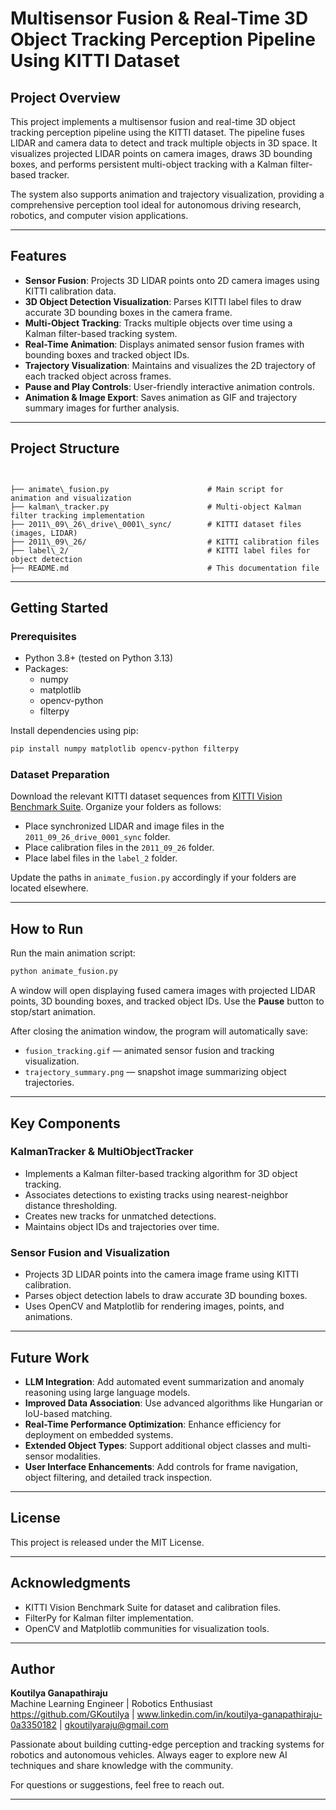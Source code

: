 # Multisensor Fusion & Real-Time 3D Object Tracking Perception Pipeline Using KITTI Dataset

## Project Overview

This project implements a multisensor fusion and real-time 3D object tracking perception pipeline using the KITTI dataset. The pipeline fuses LIDAR and camera data to detect and track multiple objects in 3D space. It visualizes projected LIDAR points on camera images, draws 3D bounding boxes, and performs persistent multi-object tracking with a Kalman filter-based tracker.

The system also supports animation and trajectory visualization, providing a comprehensive perception tool ideal for autonomous driving research, robotics, and computer vision applications.

---

## Features

- **Sensor Fusion**: Projects 3D LIDAR points onto 2D camera images using KITTI calibration data.
- **3D Object Detection Visualization**: Parses KITTI label files to draw accurate 3D bounding boxes in the camera frame.
- **Multi-Object Tracking**: Tracks multiple objects over time using a Kalman filter-based tracking system.
- **Real-Time Animation**: Displays animated sensor fusion frames with bounding boxes and tracked object IDs.
- **Trajectory Visualization**: Maintains and visualizes the 2D trajectory of each tracked object across frames.
- **Pause and Play Controls**: User-friendly interactive animation controls.
- **Animation & Image Export**: Saves animation as GIF and trajectory summary images for further analysis.

---

## Project Structure

```


├── animate\_fusion.py                      # Main script for animation and visualization
├── kalman\_tracker.py                      # Multi-object Kalman filter tracking implementation
├── 2011\_09\_26\_drive\_0001\_sync/        # KITTI dataset files (images, LIDAR)
├── 2011\_09\_26/                           # KITTI calibration files
├── label\_2/                               # KITTI label files for object detection
├── README.md                               # This documentation file

````

---

## Getting Started

### Prerequisites

- Python 3.8+ (tested on Python 3.13)
- Packages:
  - numpy
  - matplotlib
  - opencv-python
  - filterpy

Install dependencies using pip:

```bash
pip install numpy matplotlib opencv-python filterpy
````

### Dataset Preparation

Download the relevant KITTI dataset sequences from [KITTI Vision Benchmark Suite](http://www.cvlibs.net/datasets/kitti/). Organize your folders as follows:

* Place synchronized LIDAR and image files in the `2011_09_26_drive_0001_sync` folder.
* Place calibration files in the `2011_09_26` folder.
* Place label files in the `label_2` folder.

Update the paths in `animate_fusion.py` accordingly if your folders are located elsewhere.

---

## How to Run

Run the main animation script:

```bash
python animate_fusion.py
```

A window will open displaying fused camera images with projected LIDAR points, 3D bounding boxes, and tracked object IDs. Use the **Pause** button to stop/start animation.

After closing the animation window, the program will automatically save:

* `fusion_tracking.gif` — animated sensor fusion and tracking visualization.
* `trajectory_summary.png` — snapshot image summarizing object trajectories.

---

## Key Components

### KalmanTracker & MultiObjectTracker

* Implements a Kalman filter-based tracking algorithm for 3D object tracking.
* Associates detections to existing tracks using nearest-neighbor distance thresholding.
* Creates new tracks for unmatched detections.
* Maintains object IDs and trajectories over time.

### Sensor Fusion and Visualization

* Projects 3D LIDAR points into the camera image frame using KITTI calibration.
* Parses object detection labels to draw accurate 3D bounding boxes.
* Uses OpenCV and Matplotlib for rendering images, points, and animations.

---

## Future Work

* **LLM Integration**: Add automated event summarization and anomaly reasoning using large language models.
* **Improved Data Association**: Use advanced algorithms like Hungarian or IoU-based matching.
* **Real-Time Performance Optimization**: Enhance efficiency for deployment on embedded systems.
* **Extended Object Types**: Support additional object classes and multi-sensor modalities.
* **User Interface Enhancements**: Add controls for frame navigation, object filtering, and detailed track inspection.

---

## License

This project is released under the MIT License.

---

## Acknowledgments

* KITTI Vision Benchmark Suite for dataset and calibration files.
* FilterPy for Kalman filter implementation.
* OpenCV and Matplotlib communities for visualization tools.

---

## Author

**Koutilya Ganapathiraju**  
Machine Learning Engineer | Robotics Enthusiast  
https://github.com/GKoutilya | www.linkedin.com/in/koutilya-ganapathiraju-0a3350182 | gkoutilyaraju@gmail.com  

Passionate about building cutting-edge perception and tracking systems for robotics and autonomous vehicles. Always eager to explore new AI techniques and share knowledge with the community.

For questions or suggestions, feel free to reach out.

---

```
